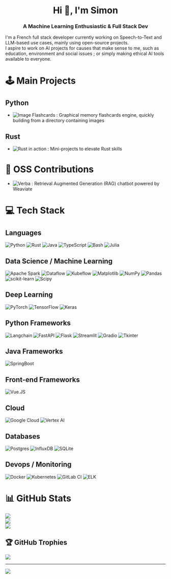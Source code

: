 <h1 align="center">Hi 👋, I'm Simon</h1>
<h3 align="center">A Machine Learning Enthusiastic & Full Stack Dev</h3>

I'm a French full stack developer currently working on Speech-to-Text and LLM-based use cases, mainly using open-source projects.  
I aspire to work on AI projects for causes that make sense to me, such as education, environment and social issues ; or simply making ethical AI tools available to everyone.

# 🕹️ Main Projects
## Python
- ![Image Flashcards](https://github.com/symdec/image_flashcards) : Graphical memory flashcards engine, quickly building from a directory containing images 

## Rust
- ![Rust in action](https://github.com/symdec/rust-in-action) : Mini-projects to elevate Rust skills 

# 🤗 OSS Contributions
- ![Verba](https://github.com/weaviate/verba) : Retrieval Augmented Generation (RAG) chatbot powered by Weaviate 

# 💻 Tech Stack
## Languages
![Python](https://img.shields.io/badge/python-3670A0?style=for-the-badge&logo=python&logoColor=ffdd54)
![Rust](https://img.shields.io/badge/rust-%23000000.svg?style=for-the-badge&logo=rust&logoColor=white)
![Java](https://img.shields.io/badge/java-%23ED8B00.svg?style=for-the-badge&logo=openjdk&logoColor=white)
![TypeScript](https://img.shields.io/badge/typescript-%23008080.svg?style=for-the-badge&logo=typescript&logoColor=white)
![Bash](https://img.shields.io/badge/-Bash-1f425f?style=for-the-badge&logoColor=white&logo=gnubash)
![Julia](https://img.shields.io/badge/-Julia-9558B2?style=for-the-badge&logo=julia&logoColor=white)

## Data Science / Machine Learning
![Apache Spark](https://img.shields.io/badge/Apache%20Spark-FDEE21?style=for-the-badge&logo=apachespark&logoColor=black)
![Dataflow](https://img.shields.io/badge/Dataflow-326CE5?style=for-the-badge&logo=googledataflow&logoColor=black)
![Kubeflow](https://img.shields.io/badge/Kubeflow-1646f5?style=for-the-badge&logo=a&logoColor=black)
![Matplotlib](https://img.shields.io/badge/Matplotlib-%23ffffff.svg?style=for-the-badge&logo=Matplotlib&logoColor=black)
![NumPy](https://img.shields.io/badge/numpy-%23013243.svg?style=for-the-badge&logo=numpy&logoColor=white)
![Pandas](https://img.shields.io/badge/pandas-%23150458.svg?style=for-the-badge&logo=pandas&logoColor=white)
![scikit-learn](https://img.shields.io/badge/scikit--learn-%23F7931E.svg?style=for-the-badge&logo=scikit-learn&logoColor=white)
![Scipy](https://img.shields.io/badge/SciPy-%230C55A5.svg?style=for-the-badge&logo=scipy&logoColor=%white)

## Deep Learning
![PyTorch](https://img.shields.io/badge/PyTorch-%23EE4C2C.svg?style=for-the-badge&logo=PyTorch&logoColor=white)
![TensorFlow](https://img.shields.io/badge/TensorFlow-%23FF6F00.svg?style=for-the-badge&logo=TensorFlow&logoColor=white)
![Keras](https://img.shields.io/badge/Keras-%23D00000.svg?style=for-the-badge&logo=Keras&logoColor=white)

## Python Frameworks
![Langchain](https://img.shields.io/badge/Langchain-1C3C3C?style=for-the-badge&logo=langchain)
![FastAPI](https://img.shields.io/badge/FastAPI-005571?style=for-the-badge&logo=fastapi)
![Flask](https://img.shields.io/badge/flask-%23000.svg?style=for-the-badge&logo=flask&logoColor=white)
![Streamlit](https://img.shields.io/badge/streamlit-FF4B4B.svg?style=for-the-badge&logo=streamlit&logoColor=white)
![Gradio](https://img.shields.io/badge/gradio-F7931E.svg?style=for-the-badge&logo=&logoColor=white)
![Tkinter](https://img.shields.io/badge/tkinter-FDEE21.svg?style=for-the-badge&logo=python&logoColor=white)

## Java Frameworks
![SpringBoot](https://img.shields.io/badge/SpringBoot-6DB33F?style=for-the-badge&logo=Spring&logoColor=white)

## Front-end Frameworks
![Vue.JS](https://img.shields.io/badge/Vue.js-35495E?style=for-the-badge&logo=vuedotjs&logoColor=4FC08D)

## Cloud
![Google Cloud](https://img.shields.io/badge/GoogleCloud-%234285F4.svg?style=for-the-badge&logo=google-cloud&logoColor=white)
![Vertex AI](https://img.shields.io/badge/Vertex%20AI-%23DD0031.svg?style=for-the-badge&logo=google-cloud&logoColor=white) 

## Databases
![Postgres](https://img.shields.io/badge/postgres-%23316192.svg?style=for-the-badge&logo=postgresql&logoColor=white)
![InfluxDB](https://img.shields.io/badge/InfluxDB-22ADF6?style=for-the-badge&logo=InfluxDB&logoColor=white) 
![SQLite](https://img.shields.io/badge/sqlite-%2307405e.svg?style=for-the-badge&logo=sqlite&logoColor=white)

## Devops / Monitoring
![Docker](https://img.shields.io/badge/docker-%230db7ed.svg?style=for-the-badge&logo=docker&logoColor=white)
![Kubernetes](https://img.shields.io/badge/kubernetes-%23326ce5.svg?style=for-the-badge&logo=kubernetes&logoColor=white)
![GitLab CI](https://img.shields.io/badge/gitlab%20CI-%23181717.svg?style=for-the-badge&logo=gitlab&logoColor=white)
![ELK](https://img.shields.io/badge/ELK-E6007A?style=for-the-badge&logo=elasticstack&logoColor=white)

# 📊 GitHub Stats
![](https://github-readme-stats.vercel.app/api?username=symdec&theme=dark&hide_border=false&include_all_commits=false&count_private=false)<br/>
![](https://github-readme-streak-stats.herokuapp.com/?user=symdec&theme=dark&hide_border=false)<br/>
![](https://github-readme-stats.vercel.app/api/top-langs/?username=symdec&theme=dark&hide_border=false&include_all_commits=false&count_private=false&layout=compact)

## 🏆 GitHub Trophies
![](https://github-profile-trophy.vercel.app/?username=symdec&theme=radical&no-frame=false&no-bg=false&margin-w=4)

---
[![](https://visitcount.itsvg.in/api?id=symdec&icon=0&color=0)](https://visitcount.itsvg.in)

<!-- Proudly created with GPRM ( https://gprm.itsvg.in ) -->

